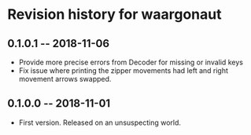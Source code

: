 # Revision history for waargonaut

## 0.1.0.1  -- 2018-11-06

* Provide more precise errors from Decoder for missing or invalid keys
* Fix issue where printing the zipper movements had left and right movement arrows swapped.

## 0.1.0.0  -- 2018-11-01

* First version. Released on an unsuspecting world.
